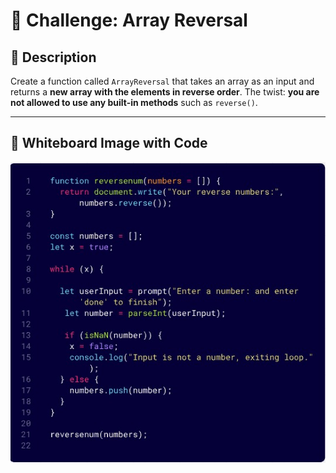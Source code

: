 # 🧩 Challenge: Array Reversal

## 📝 Description
Create a function called `ArrayReversal` that takes an array as an input and returns a **new array with the elements in reverse order**. The twist: **you are not allowed to use any built-in methods** such as `reverse()`.

---

## 📸 Whiteboard Image with Code

![Array Reversal Whiteboard](./whiteboard-challenges/25dd94e3-06a9-4a49-ba2e-587be4071ae1.jfif)
